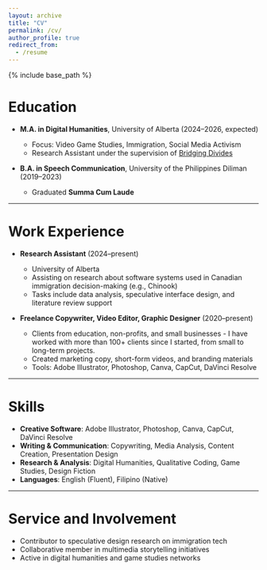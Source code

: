 ```yaml
---
layout: archive
title: "CV"
permalink: /cv/
author_profile: true
redirect_from:
  - /resume
---
```


{% include base_path %}

Education
======
* **M.A. in Digital Humanities**, University of Alberta (2024–2026, expected)  
  * Focus: Video Game Studies, Immigration, Social Media Activism  
  * Research Assistant under the supervision of [Bridging Divides](https://sites.google.com/ualberta.ca/bridgingdividesuofa/home)

* **B.A. in Speech Communication**, University of the Philippines Diliman (2019–2023)  
  * Graduated **Summa Cum Laude**

---

Work Experience
======
* **Research Assistant** (2024–present)  
  * University of Alberta  
  * Assisting on research about software systems used in Canadian immigration decision-making (e.g., Chinook)  
  * Tasks include data analysis, speculative interface design, and literature review support

* **Freelance Copywriter, Video Editor, Graphic Designer** (2020–present)  
  * Clients from education, non-profits, and small businesses - I have worked with more than 100+ clients since I started, from small to long-term projects.
  * Created marketing copy, short-form videos, and branding materials  
  * Tools: Adobe Illustrator, Photoshop, Canva, CapCut, DaVinci Resolve

---

Skills
======
* **Creative Software**: Adobe Illustrator, Photoshop, Canva, CapCut, DaVinci Resolve  
* **Writing & Communication**: Copywriting, Media Analysis, Content Creation, Presentation Design  
* **Research & Analysis**: Digital Humanities, Qualitative Coding, Game Studies, Design Fiction  
* **Languages**: English (Fluent), Filipino (Native)

---

Service and Involvement
======
* Contributor to speculative design research on immigration tech  
* Collaborative member in multimedia storytelling initiatives  
* Active in digital humanities and game studies networks
